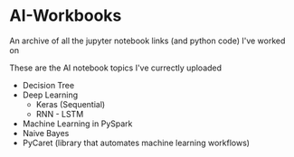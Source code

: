 # AI-Workbooks
An archive of all the jupyter notebook links (and python code) I've worked on

These are the AI notebook topics I've currectly uploaded
- Decision Tree
- Deep Learning
  - Keras (Sequential)
  - RNN - LSTM
- Machine Learning in PySpark
- Naive Bayes
- PyCaret (library that automates machine learning workflows)